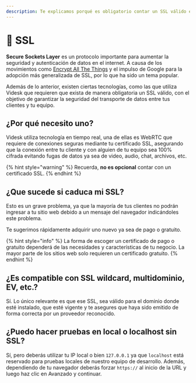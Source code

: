 ```yaml
---
description: Te explicamos porqué es obligatorio contar un SSL válido en tu sitio web.
---
```


# 🔐 SSL

**Secure Sockets Layer** es un protocolo importante para aumentar la seguridad y autenticación de datos en el internet. A causa de los movimientos como [Encrypt All The Things](https://encryptallthethings.net/) y el impulso de Google para la adopción más generalizada de SSL, por lo que ha sido un tema popular.

Además de lo anterior, existen ciertas tecnologías, como las que utiliza Videsk que requieren que exista de manera obligatoria un SSL válido, con el objetivo de garantizar la seguridad del transporte de datos entre tus clientes y tu equipo.

## ¿Por qué necesito uno?

Videsk utiliza tecnología en tiempo real, una de ellas es WebRTC que requiere de conexiones seguras mediante tu certificado SSL, asegurando que la conexión entre tu cliente y con alguien de tu equipo sea 100% cifrada evitando fugas de datos ya sea de video, audio, chat, archivos, etc.

{% hint style="warning" %}
Recuerda, **no es opcional** contar con un certificado SSL.
{% endhint %}

## ¿Que sucede si caduca mi SSL?

Esto es un grave problema, ya que la mayoría de tus clientes no podrán ingresar a tu sitio web debido a un mensaje del navegador indicándoles este problema.

Te sugerimos rápidamente adquirir uno nuevo ya sea de pago o gratuito.

{% hint style="info" %}
La forma de escoger un certificado de pago o gratuito dependerá de las necesidades y características de tu negocio. La mayor parte de los sitios web solo requieren un certificado gratuito.
{% endhint %}

## ¿Es compatible con SSL wildcard, multidominio, EV, etc.?

Sí. Lo único relevante es que ese SSL, sea válido para el dominio donde esté instalado, que esté vigente y te asegures que haya sido emitido de forma correcta por un proveedor reconocido.

## ¿Puedo hacer pruebas en local o localhost sin SSL?

Sí, pero deberás utilizar tu IP local o bien `127.0.0.1` ya que `localhost` está reservado para pruebas locales de nuestro equipo de desarrollo. Además, dependiendo de tu navegador deberás forzar `https://` al inicio de la URL y luego haz clic en Avanzado y continuar.
